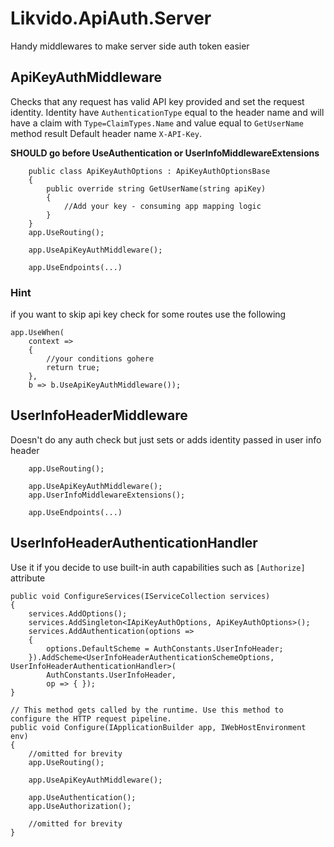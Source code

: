 # Likvido.ApiAuth.Server
Handy middlewares to make server side auth token easier
## ApiKeyAuthMiddleware
Checks that any request has valid API key provided and set the request identity. Identity have `AuthenticationType` equal to the header name and will have a claim with `Type=ClaimTypes.Name` and value equal to `GetUserName` method result
Default header name `X-API-Key`.

**SHOULD go before UseAuthentication or UserInfoMiddlewareExtensions**

```
    public class ApiKeyAuthOptions : ApiKeyAuthOptionsBase
    {
        public override string GetUserName(string apiKey)
        {
            //Add your key - consuming app mapping logic
        }
    }
    app.UseRouting();

    app.UseApiKeyAuthMiddleware();

    app.UseEndpoints(...)
```
### Hint
if you want to skip api key check for some routes use the following
```
app.UseWhen(
    context =>
    {
        //your conditions gohere
        return true;
    },
    b => b.UseApiKeyAuthMiddleware());
```
## UserInfoHeaderMiddleware
Doesn't do any auth check but just sets or adds identity passed in user info header

```
    app.UseRouting();

    app.UseApiKeyAuthMiddleware();
    app.UserInfoMiddlewareExtensions();

    app.UseEndpoints(...)
```
## UserInfoHeaderAuthenticationHandler
Use it if you decide to use built-in auth capabilities such as `[Authorize]` attribute
```
public void ConfigureServices(IServiceCollection services)
{
    services.AddOptions();
    services.AddSingleton<IApiKeyAuthOptions, ApiKeyAuthOptions>();
    services.AddAuthentication(options =>
    {
        options.DefaultScheme = AuthConstants.UserInfoHeader;
    }).AddScheme<UserInfoHeaderAuthenticationSchemeOptions, UserInfoHeaderAuthenticationHandler>(
        AuthConstants.UserInfoHeader,
        op => { });
}

// This method gets called by the runtime. Use this method to configure the HTTP request pipeline.
public void Configure(IApplicationBuilder app, IWebHostEnvironment env)
{
    //omitted for brevity
    app.UseRouting();

    app.UseApiKeyAuthMiddleware();

    app.UseAuthentication();
    app.UseAuthorization();

    //omitted for brevity
}
```
